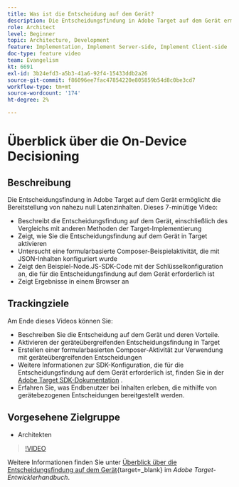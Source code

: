 ```yaml
---
title: Was ist die Entscheidung auf dem Gerät?
description: Die Entscheidungsfindung in Adobe Target auf dem Gerät ermöglicht die Bereitstellung von nahezu null Latenzinhalten. Sehen Sie sich dieses Video an, um mehr über die Entscheidungsfindung auf dem Gerät und die Aktivierung zu erfahren.
role: Architect
level: Beginner
topic: Architecture, Development
feature: Implementation, Implement Server-side, Implement Client-side
doc-type: feature video
team: Evangelism
kt: 6691
exl-id: 3b24efd3-a5b3-41a6-92f4-15433ddb2a26
source-git-commit: f86096ee7fac47854220e805859b54d8c0be3cd7
workflow-type: tm+mt
source-wordcount: '174'
ht-degree: 2%

---
```


# Überblick über die On-Device Decisioning

## Beschreibung

Die Entscheidungsfindung in Adobe Target auf dem Gerät ermöglicht die Bereitstellung von nahezu null Latenzinhalten. Dieses 7-minütige Video:

* Beschreibt die Entscheidungsfindung auf dem Gerät, einschließlich des Vergleichs mit anderen Methoden der Target-Implementierung
* Zeigt, wie Sie die Entscheidungsfindung auf dem Gerät in Target aktivieren
* Untersucht eine formularbasierte Composer-Beispielaktivität, die mit JSON-Inhalten konfiguriert wurde
* Zeigt den Beispiel-Node.JS-SDK-Code mit der Schlüsselkonfiguration an, die für die Entscheidungsfindung auf dem Gerät erforderlich ist
* Zeigt Ergebnisse in einem Browser an

## Trackingziele

Am Ende dieses Videos können Sie:

* Beschreiben Sie die Entscheidung auf dem Gerät und deren Vorteile.
* Aktivieren der geräteübergreifenden Entscheidungsfindung in Target
* Erstellen einer formularbasierten Composer-Aktivität zur Verwendung mit geräteübergreifenden Entscheidungen
* Weitere Informationen zur SDK-Konfiguration, die für die Entscheidungsfindung auf dem Gerät erforderlich ist, finden Sie in der [Adobe Target SDK-Dokumentation](https://adobetarget-sdks.gitbook.io/docs/on-device-decisioning/introduction-to-on-device-decisioning) .
* Erfahren Sie, was Endbenutzer bei Inhalten erleben, die mithilfe von gerätebezogenen Entscheidungen bereitgestellt werden.

## Vorgesehene Zielgruppe

* Architekten

>[!VIDEO](https://video.tv.adobe.com/v/329032/?quality=12)

Weitere Informationen finden Sie unter [Überblick über die Entscheidungsfindung auf dem Gerät](https://experienceleague.adobe.com/docs/target-dev/developer/server-side/on-device-decisioning/overview.html?lang=de){target=_blank} im *Adobe Target-Entwicklerhandbuch*.
